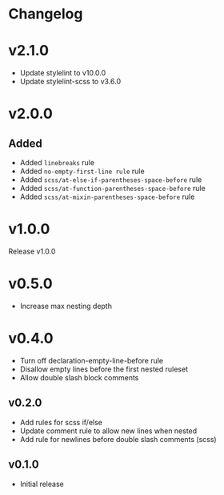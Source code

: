 # Changelog

# v2.1.0

- Update stylelint to v10.0.0
- Update stylelint-scss to v3.6.0

# v2.0.0

## Added

- Added `linebreaks` rule
- Added `no-empty-first-line rule` rule
- Added `scss/at-else-if-parentheses-space-before` rule
- Added `scss/at-function-parentheses-space-before` rule
- Added `scss/at-mixin-parentheses-space-before` rule

# v1.0.0

Release v1.0.0

# v0.5.0

- Increase max nesting depth

# v0.4.0

- Turn off declaration-empty-line-before rule
- Disallow empty lines before the first nested ruleset
- Allow double slash block comments

## v0.2.0

- Add rules for scss if/else
- Update comment rule to allow new lines when nested
- Add rule for newlines before double slash comments (scss)

## v0.1.0 

- Initial release
